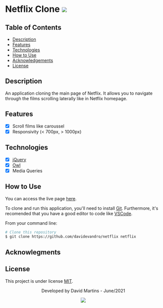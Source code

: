 # Netflix Clone <img src = "https://img.shields.io/badge/license-MIT-blue">

## Table of Contents

* [Description](#description)
* [Features](#features)
* [Technologies](#technologies)
* [How to Use](#how-to-use)
* [Acknowledgements](#acknowlegments)
* [License](#license)

## Description

An application cloning the main page of Netflix. 
It allows you to navigate through the films scrolling laterally like in Netflix homepage.

## Features

- [x] Scroll films like caroussel
- [x] Responsivity (< 700px, > 1000px)

## Technologies

- [x] [jQuery](https://reactnative.dev/)
- [x] [Owl](https://www.typescriptlang.org/)
- [x] Media Queries

## How to Use

You can access the live page [here](https://davidevandro.github.io/netflix/).

To clone and run this application, you'll need to install [Git](https://git-scm.com). Furthermore, it's recomended that you have a good editor to code like [VSCode](https://code.visualstudio.com/).

From your command line:

```bash
# Clone this repository
$ git clone https://github.com/davidevandro/netflix netflix
```

## Acknowlegments


## License

This project is under license [MIT](https://github.com/davidevandro/gameplay/blob/main/LICENSE).

<div align="center">

Developed by David Martins - June/2021

[<img src="https://img.shields.io/static/v1?label= &message=David Evandro Amorim Martins&color=blue&logo=linkedin&link=https://www.linkedin.com/in/david-evandro-martins/"/>](https://www.linkedin.com/in/david-evandro-martins/)

</div>
